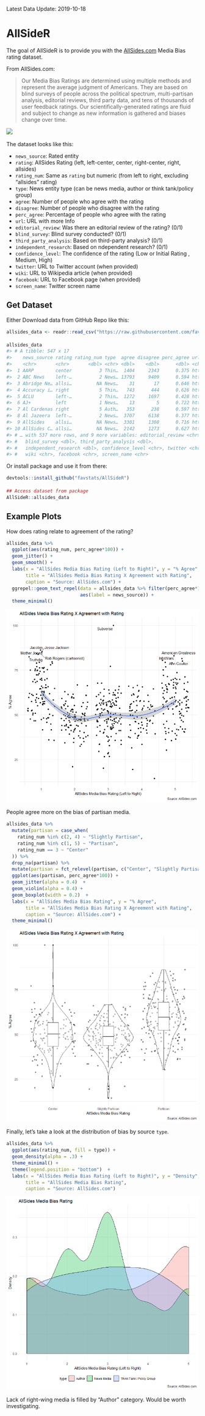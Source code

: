 
Latest Data Update: 2019-10-18

<!-- README.md is generated from README.Rmd. Please edit that file -->

# AllSideR

<!-- badges: start -->

<!-- badges: end -->

The goal of AllSideR is to provide you with the
[AllSides.com](https://www.allsides.com/media-bias/media-bias-ratings)
Media Bias rating dataset.

From AllSides.com:

> Our Media Bias Ratings are determined using multiple methods and
> represent the average judgment of Americans. They are based on blind
> surveys of people across the political spectrum, multi-partisan
> analysis, editorial reviews, third party data, and tens of thousands
> of user feedback ratings. Our scientifically-generated ratings are
> fluid and subject to change as new information is gathered and biases
> change over time.

![](https://www.allsides.com/sites/default/files/AllSidesMediaBiasChart-Version1.1_0.jpg)

The dataset looks like this:

<!-- # ```{r} -->

<!-- # readRDS("data/allsides_data.RDS") %>%  -->

<!-- #   dplyr::select(news_source, rating, rating_num, type, agree, disagree, perc_agree, dplyr::everything(), -community_feedback) -> allsides_data -->

<!-- #  -->

<!-- # tidytemplate::save_it(allsides_data) -->

<!-- #  -->

<!-- # readr::write_csv(allsides_data, path = "data/allsides_data.csv") -->

<!-- #  -->

<!-- # usethis::use_data(allsides_data) -->

<!-- # ``` -->

  - `news_source`: Rated entity
  - `rating`: AllSides Rating (left, left-center, center, right-center,
    right, allsides)
  - `rating_num`: Same as `rating` but numeric (from left to right,
    excluding “allsides” rating)
  - `type`: News entity type (can be news media, author or think
    tank/policy group)
  - `agree`: Number of people who agree with the rating
  - `disagree`: Number of people who disagree with the rating
  - `perc_agree`: Percentage of people who agree with the rating
  - `url`: URL with more Info
  - `editorial_review`: Was there an editorial review of the rating?
    (0/1)
  - `blind_survey`: Blind survey conducted? (0/1)
  - `third_party_analysis`: Based on third-party analysis? (0/1)
  - `independent_research`: Based on ndependent research? (0/1)
  - `confidence_level`: The confidence of the rating (Low or Initial
    Rating , Medium, High)
  - `twitter`: URL to Twitter account (when provided)
  - `wiki`: URL to Wikipedia article (when provided)
  - `facebook`: URL to Facebook page (when provided)
  - `screen_name`: Twitter screen name

## Get Dataset

Either Download data from GitHub Repo like this:

``` r
allsides_data <- readr::read_csv("https://raw.githubusercontent.com/favstats/AllSideR/master/data/allsides_data.csv")

allsides_data
#> # A tibble: 547 x 17
#>    news_source rating rating_num type  agree disagree perc_agree url  
#>    <chr>       <chr>       <dbl> <chr> <dbl>    <dbl>      <dbl> <chr>
#>  1 AARP        center          3 Thin…  1404     2343      0.375 http…
#>  2 ABC News    left-…          2 News… 13793     9409      0.594 http…
#>  3 Abridge Ne… allsi…         NA News…    31       17      0.646 http…
#>  4 Accuracy i… right           5 Thin…   743      444      0.626 http…
#>  5 ACLU        left-…          2 Thin…  1272     1697      0.428 http…
#>  6 AJ+         left            1 News…    13        5      0.722 http…
#>  7 Al Cardenas right           5 Auth…   353      238      0.597 http…
#>  8 Al Jazeera  left-…          2 News…  3707     6138      0.377 http…
#>  9 AllSides    allsi…         NA News…  3301     1308      0.716 http…
#> 10 AllSides C… allsi…         NA News…  2142     1273      0.627 http…
#> # … with 537 more rows, and 9 more variables: editorial_review <chr>,
#> #   blind_survey <dbl>, third_party_analysis <dbl>,
#> #   independent_research <dbl>, confidence_level <chr>, twitter <chr>,
#> #   wiki <chr>, facebook <chr>, screen_name <chr>
```

Or install package and use it from there:

``` r
devtools::install_github("favstats/AllSideR")

## Access dataset from package
AllSideR::allsides_data
```

## Example Plots

How does rating relate to agreement of the rating?

``` r
allsides_data %>% 
  ggplot(aes(rating_num, perc_agree*100)) +
  geom_jitter() +
  geom_smooth() +
  labs(x = "AllSides Media Bias Rating (Left to Right)", y = "% Agree",
       title = "AllSides Media Bias Rating X Agreement with Rating",
       caption = "Source: AllSides.com") +
  ggrepel::geom_text_repel(data = allsides_data %>% filter(perc_agree*100 > 80, rating_num %in% c(1:5)), 
                           aes(label = news_source)) +
  theme_minimal()
```

![](README_files/figure-gfm/unnamed-chunk-4-1.png)<!-- -->

People agree more on the bias of partisan media.

``` r
allsides_data %>% 
  mutate(partisan = case_when(
    rating_num %in% c(2, 4) ~ "Slightly Partisan",
    rating_num %in% c(1, 5) ~ "Partisan",
    rating_num == 3 ~ "Center"
  )) %>% 
  drop_na(partisan) %>% 
  mutate(partisan = fct_relevel(partisan, c("Center", "Slightly Partisan", "Partisan"))) %>% 
  ggplot(aes(partisan, perc_agree*100)) +
  geom_jitter(alpha = 0.4)  +
  geom_violin(alpha = 0.4) +
  geom_boxplot(width = 0.2)  +
  labs(x = "AllSides Media Bias Rating", y = "% Agree",
       title = "AllSides Media Bias Rating X Agreement with Rating",
       caption = "Source: AllSides.com") +
  theme_minimal()
```

![](README_files/figure-gfm/unnamed-chunk-5-1.png)<!-- -->

Finally, let’s take a look at the distribution of bias by source `type`.

``` r
allsides_data %>%
  ggplot(aes(rating_num, fill = type)) +
  geom_density(alpha = .3) +
  theme_minimal() +
  theme(legend.position = "bottom")  +
  labs(x = "AllSides Media Bias Rating (Left to Right)", y = "Density",
       title = "AllSides Media Bias Rating",
       caption = "Source: AllSides.com")  
```

![](README_files/figure-gfm/unnamed-chunk-6-1.png)<!-- -->

Lack of right-wing media is filled by “Author” category. Would be worth
investigating.

